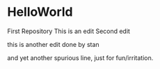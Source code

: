 # HelloWorld
First Repository
This is an edit
Second edit

this is another edit done by stan

and yet another spurious line, just for fun/irritation.
